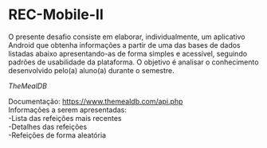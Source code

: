 # REC-Mobile-II

O presente desafio consiste em elaborar, individualmente, um aplicativo Android que obtenha informações a partir de uma das bases de dados listadas abaixo apresentando-as de forma simples e acessível, seguindo padrões de usabilidade da plataforma. O objetivo é analisar o conhecimento desenvolvido pelo(a) aluno(a) durante o semestre.


*TheMealDB*	

Documentação: https://www.themealdb.com/api.php   
Informações a serem apresentadas:  
  -Lista das refeições mais recentes  
  -Detalhes das refeições  
  -Refeições de forma aleatória
